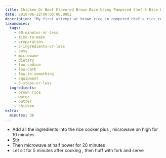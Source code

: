 ```yaml
---
title: Chicken Or Beef Flavored Brown Rice Using Pampered Chef S Rice C
date: 2010-06-22T00:00:00.000Z
description: "My first attempt at brown rice in pampered chef's rice cooker was crunchy, so i added more water and got good rice.\r\n\r\nthe rice i had did not have microwave instructions, and i didn't want to start buying a different brand and that is why i am adding this so i can look up how i got it to work.\r\n\r\nif you make your own stock you can probably use that in place of the water, and leave the stock cubes out. i just used what i had on hand."
taxonomies:
  tags:
    - 60-minutes-or-less
    - time-to-make
    - preparation
    - 5-ingredients-or-less
    - easy
    - microwave
    - dietary
    - low-sodium
    - low-carb
    - low-in-something
    - equipment
    - 3-steps-or-less
  ingredients:
    - brown rice
    - water
    - butter
    - chicken
extra:
  minutes: 36
---
```

 - Add all the ingredients into the rice cooker plus , microwave on high for 10 minutes
 - Stir
 - Then microwave at half power for 20 minutes
 - Let sit for 5 minutes after cooking , then fluff with fork and serve
